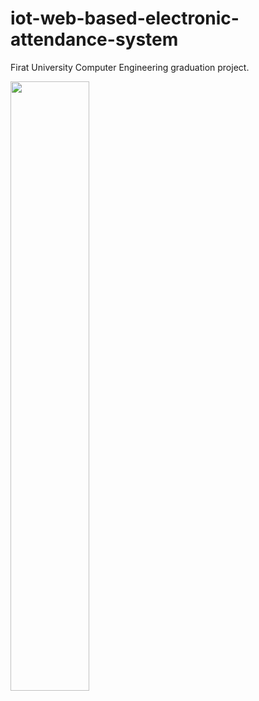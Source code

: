 # iot-web-based-electronic-attendance-system
Firat University Computer Engineering graduation project. 

[<img src="https://i.ytimg.com/vi/eulfiEd6Mw8/maxresdefault.jpg" width="50%">](https://www.youtube.com/watch?v=eulfiEd6Mw8)
